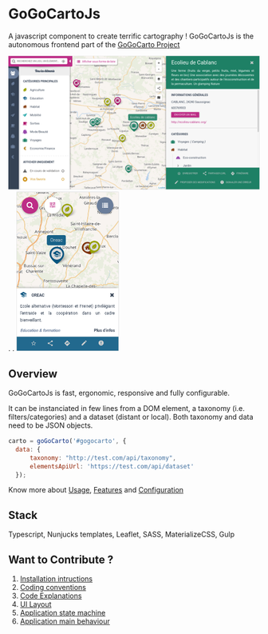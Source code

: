 GoGoCartoJs
==========
A javascript component to create terrific cartography ! GoGoCartoJs is the autonomous frontend part of the [GoGoCarto Project](https://github.com/pixelhumain/GoGoCarto)

![alt text](docs/images/desktop.png "Desktop")
.   .   ![alt text](docs/images/mobile.png "Mobile")



Overview
--------

GoGoCartoJs is fast, ergonomic, responsive and fully configurable. 

It can be instanciated in few lines from a DOM element, a taxonomy (i.e. filters/categories) and a dataset (distant or local). Both taxonomy and data need to be JSON objects.

```javascript
carto = goGoCarto('#gogocarto', {
  data: {
      taxonomy: "http://test.com/api/taxonomy",
      elementsApiUrl: 'https://test.com/api/dataset'
  });
```

Know more about [Usage](docs/usage.md), [Features](docs/features.md) and [Configuration](docs/configuration.md)


Stack
-----
Typescript, Nunjucks templates, Leaflet, SASS, MaterializeCSS, Gulp


Want to Contribute ?
-------------

1. [Installation intructions](docs/how-to-contribute/1-Installation.md)
2. [Coding conventions](docs/how-to-contribute/2-Coding-conventions.md)
3. [Code Explanations](docs/how-to-contribute/3-Code-explanations.md)
4. [UI Layout](docs/how-to-contribute/4-Ui-layout.md)
5. [Application state machine](docs/how-to-contribute/5-App-state-mode.md)
6. [Application main behaviour](docs/how-to-contribute/6-App-main-behaviour.md)
